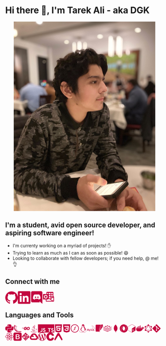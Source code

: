 # Hi there 👋, I'm Tarek Ali - aka DGK

<div align="center">
    <img src="tarek.jpg" alt="tarek" width="450">
</div>

## I'm a student, avid open source developer, and aspiring software engineer!

- I'm currenty working on a myriad of projects! ✋
- Trying to learn as much as I can as soon as possible! 😄
- Looking to collaborate with fellow developers; if you need help, @ me! 👌

## Connect with me

<a href="https://github.com/DGKSK8LIFE"><img align="left" alt="github" src="./icons/github.svg" width="40px"/></a>
<a href="https://linkedin.com/in/tarek-ali-b59a0a1a8"><img align="left" alt="linkedin" src="./icons/linkedin.svg" width="40px"/></a>
<a href="discord.md"><img align="left" alt="discord" src="./icons/discord.svg" width="40px"/></a>
<a href="mailto:tarekali15@outlook.com"><img align="left" alt="email" src="./icons/microsoftoutlook.svg" width="35px"/></a>

<br />
<br />

## Languages and Tools

<div line-height: "5">
    <img align="left" alt="python" width="26px" src="./icons/python.svg" />
    <img align="left" alt="flask" width="26px" src="./icons/flask.svg" />
    <img align="left" alt="go" width="26px" src="./icons/go.svg" />
    <img align="left" alt="java" width="26px" src="./icons/java.svg" />
    <img align="left" alt="javascript" width="26px" src="./icons/javascript.svg" />
    <img align="left" alt="typescript" width="26px" src="./icons/typescript.svg" />
    <img align="left" alt="html" width="26px" src="./icons/html5.svg" />
    <img align="left" alt="css" width="26px" src="./icons/css3.svg" />
    <img align="left" alt="socketio" width="26px" src="./icons/socket-dot-io.svg" />
    <img align="left" alt="linux" width="26px" src="./icons/linux.svg" />
    <img align="left" alt="mysql" width="26px" src="./icons/mysql.svg" />
    <img align="left" alt="sqlite" width="26px" src="./icons/sqlite.svg" />
    <img align="left" alt="redis" width="26px" src="./icons/redis.svg" />
    <img align="left" alt="mongodb" width="26px" src="./icons/mongodb.svg" />
    <img align="left" alt="json" width="26px" src="./icons/json.svg" />
    <img align="left" alt="bash" width="26px" src="./icons/gnubash.svg" />
    <img align="left" alt="docker" width="26px" src="./icons/docker.svg" />
    <img align="left" alt="graphql" width="26px" src="./icons/graphql.svg" />
    <img align="left" alt="git" width="26px" src="./icons/git.svg" />
    <img align="left" alt="react" width="26px" src="./icons/react.svg" />
    <img align="left" alt="bootstrap" width="26px" src="./icons/bootstrap.svg" />
    <img align="left" alt="netlify" width="26px" src="./icons/netlify.svg" />
    <img align="left" alt="gcp" width="26px" src="./icons/googlecloud.svg" />
    <img align="left" alt="wordpress" width="26px" src="./icons/wordpress.svg" />
    <img align="left" alt="c" width="26px" src="./icons/c.svg" />
    <img align="left" alt="expo" width="26px" src="./icons/expo.svg" />
</div>